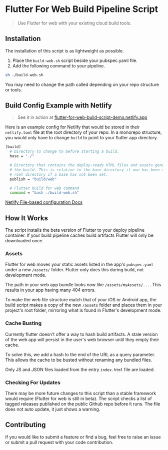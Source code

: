 # Flutter For Web Build Pipeline Script
> Use Flutter for web with your existing cloud build tools.

## Installation
The installation of this script is as lightweight as possible.
1. Place the `build-web.sh` script beside your pubspec.yaml file.
2. Add the following command to your pipeline.
```bash
sh ./build-web.sh
```

You may need to change the path called depending on your repo structure or tools.

## Build Config Example with Netlify
> See it in action at [flutter-for-web-build-script-demo.netlify.app](https://flutter-for-web-build-script-demo.netlify.app/#)

Here is an example config for Netlify that would be stored in their `netlify.toml` file at the root directory of your repo. In a monorepo structure, you would only have to change `build` to point to your flutter app directory.

```bash
[build]
  # Directory to change to before starting a build.
  base = "./"

  # Directory that contains the deploy-ready HTML files and assets generated by
  # the build. This is relative to the base directory if one has been set, or the
  # root directory if a base has not been set.
  publish = "build/web"

  # Flutter build for web command
  command = "bash ./build-web.sh"
```

[Netlify File-based configuration Docs](https://docs.netlify.com/configure-builds/file-based-configuration/#sample-file)

## How It Works
The script installs the beta version of Flutter to your deploy pipeline container. If your build pipeline caches build artifacts Flutter will only be downloaded once.

### Assets
Flutter for web moves your static assets listed in the app's `pubspec.yaml` under a new `/assets/` folder. Flutter only does this during build, not development mode.

The path in your web app bundle looks now like `/assets/myAssets/...`. This results in your app having many 404 errors.

To make the web file structure match that of your iOS or Android app, the build script makes a copy of the new `/assets` folder and places them in your project's root folder, mirroring what is found in Flutter's development mode.

### Cache Busting
Currently flutter doesn't offer a way to hash build artifacts. A stale version of the web app will persist in the user's web browser until they empty their cache.

To solve this, we add a hash to the end of the URL as a query parameter. This allows the cache to be busted without renaming any bundled files.

Only JS and JSON files loaded from the entry `index.html` file are loaded.

### Checking For Updates
There may be more future changes to this script than a stable framework would require (Flutter for web is still in beta). The script checks a list of tagged releases published on the public Github repo before it runs. The file does not auto update, it just shows a warning.

## Contributing
If you would like to submit a feature or find a bug, feel free to raise an issue or submit a pull request with your code contribution.
